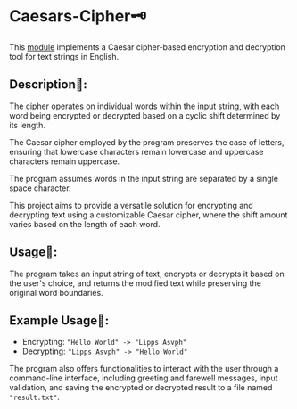 # Caesars-Cipher🗝️

This [module](./caesars_cipher.py) implements a Caesar cipher-based encryption and decryption tool for text strings in English. 

## Description📖:
The cipher operates on individual words within the input string, with each word being encrypted or decrypted based on a cyclic shift determined by its length.

The Caesar cipher employed by the program preserves the case of letters, ensuring that lowercase characters remain lowercase and uppercase characters remain uppercase. 

The program assumes words in the input string are separated by a single space character.

This project aims to provide a versatile solution for encrypting and decrypting text using a customizable Caesar cipher, where the shift amount varies based on the length of each word.

## Usage🔄:
The program takes an input string of text, encrypts or decrypts it based on the user's choice, and returns the modified text while preserving the original word boundaries.

## Example Usage👀:
- Encrypting: ```"Hello World" -> "Lipps Asvph"```
- Decrypting: ```"Lipps Asvph" -> "Hello World"```

The program also offers functionalities to interact with the user through a command-line interface, including greeting and farewell messages, input validation, and saving the encrypted or decrypted result to a file named ```"result.txt"```.